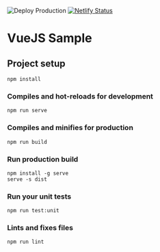 ![Deploy Production](https://github.com/calitb/VueJS-Sample/workflows/Deploy%20Production/badge.svg)
[![Netlify Status](https://api.netlify.com/api/v1/badges/21208728-57ac-4c79-af80-d3397f68d5bc/deploy-status)](https://app.netlify.com/sites/thirsty-easley-66d0cc/deploys)

# VueJS Sample

## Project setup

```
npm install
```

### Compiles and hot-reloads for development

```
npm run serve
```

### Compiles and minifies for production

```
npm run build
```

### Run production build

```
npm install -g serve
serve -s dist
```

### Run your unit tests

```
npm run test:unit
```

### Lints and fixes files

```
npm run lint
```
